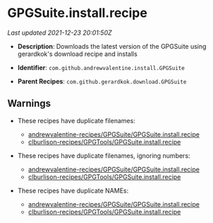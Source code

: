 # GPGSuite.install.recipe

_Last updated 2021-12-23 20:01:50Z_

- **Description**: Downloads the latest version of the GPGSuite using gerardkok's download recipe and installs

- **Identifier**: `com.github.andrewvalentine.install.GPGSuite`

- **Parent Recipes**: `com.github.gerardkok.download.GPGSuite`


## Warnings

- These recipes have duplicate filenames:
    - [andrewvalentine-recipes/GPGSuite/GPGSuite.install.recipe](/autopkg-dupe-tracker/andrewvalentine-recipes/GPGSuite/GPGSuite.install.recipe)
    - [clburlison-recipes/GPGTools/GPGSuite.install.recipe](/autopkg-dupe-tracker/clburlison-recipes/GPGTools/GPGSuite.install.recipe)

- These recipes have duplicate filenames, ignoring numbers:
    - [andrewvalentine-recipes/GPGSuite/GPGSuite.install.recipe](/autopkg-dupe-tracker/andrewvalentine-recipes/GPGSuite/GPGSuite.install.recipe)
    - [clburlison-recipes/GPGTools/GPGSuite.install.recipe](/autopkg-dupe-tracker/clburlison-recipes/GPGTools/GPGSuite.install.recipe)

- These recipes have duplicate NAMEs:
    - [andrewvalentine-recipes/GPGSuite/GPGSuite.install.recipe](/autopkg-dupe-tracker/andrewvalentine-recipes/GPGSuite/GPGSuite.install.recipe)
    - [clburlison-recipes/GPGTools/GPGSuite.install.recipe](/autopkg-dupe-tracker/clburlison-recipes/GPGTools/GPGSuite.install.recipe)